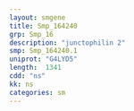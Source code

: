 ```yaml
---
layout: smgene
title: Smp_164240
grp: Smp_16
description: "junctophilin 2"
smp: Smp_164240.1
uniprot: "G4LYD5"
length:  1341
cdd: "ns"
kk: ns
categories: sm
---
```

